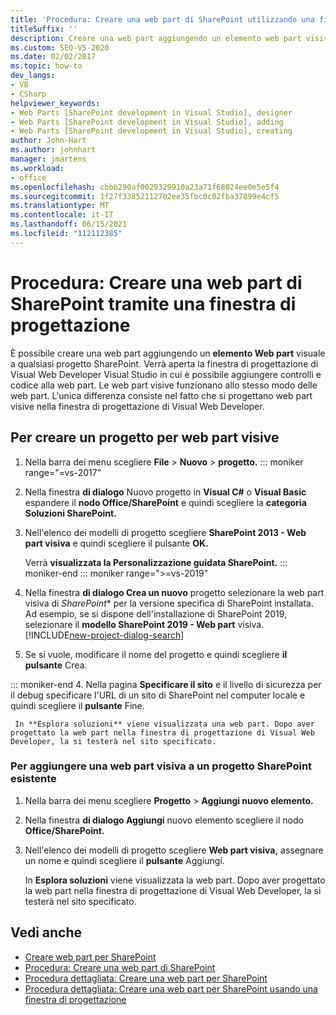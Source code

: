 ```yaml
---
title: 'Procedura: Creare una web part di SharePoint utilizzando una finestra di progettazione | Microsoft Docs'
titleSuffix: ''
description: Creare una web part aggiungendo un elemento web part visivo a un progetto SharePoint, che apre la finestra di progettazione di Visual Web Developer in Visual Studio.
ms.custom: SEO-VS-2020
ms.date: 02/02/2017
ms.topic: how-to
dev_langs:
- VB
- CSharp
helpviewer_keywords:
- Web Parts [SharePoint development in Visual Studio], designer
- Web Parts [SharePoint development in Visual Studio], adding
- Web Parts [SharePoint development in Visual Studio], creating
author: John-Hart
ms.author: johnhart
manager: jmartens
ms.workload:
- office
ms.openlocfilehash: cbbb290af0029329910a23a71f68024ee0e5e5f4
ms.sourcegitcommit: 1f27f33852112702ee35fbc0c02fba37899e4cf5
ms.translationtype: MT
ms.contentlocale: it-IT
ms.lasthandoff: 06/15/2021
ms.locfileid: "112112385"
---
```

# <a name="how-to-create-a-sharepoint-web-part-by-using-a-designer"></a>Procedura: Creare una web part di SharePoint tramite una finestra di progettazione

  È possibile creare una web part aggiungendo un **elemento Web part** visuale a qualsiasi progetto SharePoint. Verrà aperta la finestra di progettazione di Visual Web Developer Visual Studio in cui è possibile aggiungere controlli e codice alla web part. Le web part visive funzionano allo stesso modo delle web part. L'unica differenza consiste nel fatto che si progettano web part visive nella finestra di progettazione di Visual Web Developer.

## <a name="to-create-a-project-for-visual-web-parts"></a>Per creare un progetto per web part visive

1. Nella barra dei menu scegliere **File**  > **Nuovo**  >  **progetto.**
::: moniker range="=vs-2017"

2. Nella finestra **di dialogo** Nuovo progetto in **Visual C#** o **Visual Basic** espandere il **nodo Office/SharePoint** e quindi scegliere la **categoria Soluzioni SharePoint.**

3. Nell'elenco dei modelli di progetto scegliere **SharePoint 2013 - Web part visiva** e quindi scegliere il pulsante **OK.**

     Verrà **visualizzata la Personalizzazione guidata SharePoint.**
::: moniker-end
::: moniker range=">=vs-2019"
2. Nella finestra **di dialogo Crea un nuovo** progetto selezionare la web part visiva di *SharePoint** per la versione specifica di SharePoint installata. Ad esempio, se si dispone dell'installazione di SharePoint 2019, selezionare il **modello SharePoint 2019 - Web part** visiva.
    [!INCLUDE[new-project-dialog-search](../sharepoint/includes/new-project-dialog-search-md.md)]

3. Se si vuole, modificare il nome del progetto e quindi scegliere **il pulsante** Crea.

::: moniker-end
4. Nella pagina **Specificare il sito** e il livello di sicurezza per il debug specificare l'URL di un sito di SharePoint nel computer locale e quindi scegliere il **pulsante** Fine.

     In **Esplora soluzioni** viene visualizzata una web part. Dopo aver progettato la web part nella finestra di progettazione di Visual Web Developer, la si testerà nel sito specificato.

### <a name="to-add-a-visual-web-part-to-an-existing-sharepoint-project"></a>Per aggiungere una web part visiva a un progetto SharePoint esistente

1. Nella barra dei menu scegliere **Progetto**  >  **Aggiungi nuovo elemento.**

2. Nella finestra **di dialogo Aggiungi** nuovo elemento scegliere il nodo **Office/SharePoint.**

3. Nell'elenco dei modelli di progetto scegliere **Web part visiva,** assegnare un nome e quindi scegliere il **pulsante** Aggiungi.

     In **Esplora soluzioni** viene visualizzata la web part. Dopo aver progettato la web part nella finestra di progettazione di Visual Web Developer, la si testerà nel sito specificato.

## <a name="see-also"></a>Vedi anche

- [Creare web part per SharePoint](../sharepoint/creating-web-parts-for-sharepoint.md)
- [Procedura: Creare una web part di SharePoint](../sharepoint/how-to-create-a-sharepoint-web-part.md)
- [Procedura dettagliata: Creare una web part per SharePoint](../sharepoint/walkthrough-creating-a-web-part-for-sharepoint.md)
- [Procedura dettagliata: Creare una web part per SharePoint usando una finestra di progettazione](../sharepoint/walkthrough-creating-a-web-part-for-sharepoint-by-using-a-designer.md)
